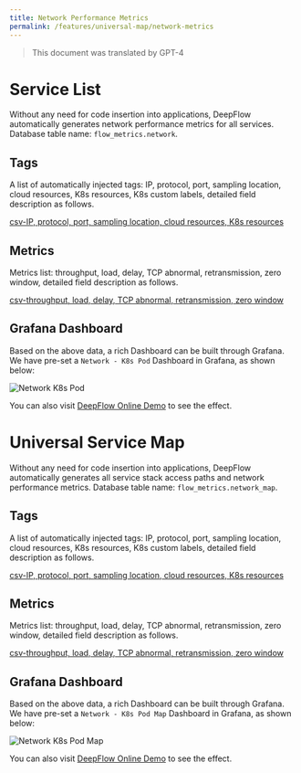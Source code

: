 ```yaml
---
title: Network Performance Metrics
permalink: /features/universal-map/network-metrics
---
```


> This document was translated by GPT-4

# Service List

Without any need for code insertion into applications, DeepFlow automatically generates network performance metrics for all services.
Database table name: `flow_metrics.network`.

## Tags

A list of automatically injected tags: IP, protocol, port, sampling location, cloud resources, K8s resources, K8s custom labels, detailed field description as follows.

[csv-IP, protocol, port, sampling location, cloud resources, K8s resources](https://raw.githubusercontent.com/deepflowio/deepflow/main/server/querier/db_descriptions/clickhouse/tag/flow_metrics/network.ch)

## Metrics

Metrics list: throughput, load, delay, TCP abnormal, retransmission, zero window, detailed field description as follows.

[csv-throughput, load, delay, TCP abnormal, retransmission, zero window](https://raw.githubusercontent.com/deepflowio/deepflow/main/server/querier/db_descriptions/clickhouse/metrics/flow_metrics/network.ch)

## Grafana Dashboard

Based on the above data, a rich Dashboard can be built through Grafana. We have pre-set a `Network - K8s Pod` Dashboard in Grafana, as shown below:

![Network K8s Pod](https://yunshan-guangzhou.oss-cn-beijing.aliyuncs.com/pub/pic/2022082363044143504e0.png)

You can also visit [DeepFlow Online Demo](https://ce-demo.deepflow.yunshan.net/d/Network_K8s_Pod/network-k8s-pod?var-namespace=deepflow-otel-grpc-demo&from=deepflow-doc) to see the effect.

# Universal Service Map

Without any need for code insertion into applications, DeepFlow automatically generates all service stack access paths and network performance metrics.
Database table name: `flow_metrics.network_map`.

## Tags

A list of automatically injected tags: IP, protocol, port, sampling location, cloud resources, K8s resources, K8s custom labels, detailed field description as follows.

[csv-IP, protocol, port, sampling location, cloud resources, K8s resources](https://raw.githubusercontent.com/deepflowio/deepflow/main/server/querier/db_descriptions/clickhouse/tag/flow_metrics/network_map.ch)

## Metrics

Metrics list: throughput, load, delay, TCP abnormal, retransmission, zero window, detailed field description as follows.

[csv-throughput, load, delay, TCP abnormal, retransmission, zero window](https://raw.githubusercontent.com/deepflowio/deepflow/main/server/querier/db_descriptions/clickhouse/metrics/flow_metrics/network_map.ch)

## Grafana Dashboard

Based on the above data, a rich Dashboard can be built through Grafana. We have pre-set a `Network - K8s Pod Map` Dashboard in Grafana, as shown below:

![Network K8s Pod Map](https://yunshan-guangzhou.oss-cn-beijing.aliyuncs.com/pub/pic/2022082363044143e589f.png)

You can also visit [DeepFlow Online Demo](https://ce-demo.deepflow.yunshan.net/d/Network_K8s_Pod_Map/network-k8s-pod-map?var-namespace=deepflow-otel-grpc-demo&from=deepflow-doc) to see the effect.
